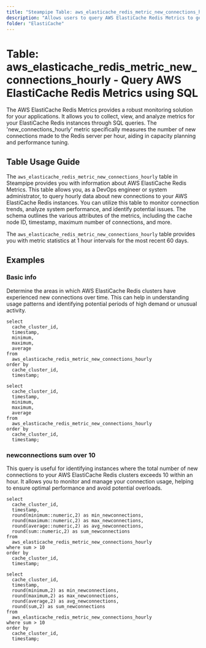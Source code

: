 ```yaml
---
title: "Steampipe Table: aws_elasticache_redis_metric_new_connections_hourly - Query AWS ElastiCache Redis Metrics using SQL"
description: "Allows users to query AWS ElastiCache Redis Metrics to get hourly data on new connections."
folder: "ElastiCache"
---
```


# Table: aws_elasticache_redis_metric_new_connections_hourly - Query AWS ElastiCache Redis Metrics using SQL

The AWS ElastiCache Redis Metrics provides a robust monitoring solution for your applications. It allows you to collect, view, and analyze metrics for your ElastiCache Redis instances through SQL queries. The 'new_connections_hourly' metric specifically measures the number of new connections made to the Redis server per hour, aiding in capacity planning and performance tuning.

## Table Usage Guide

The `aws_elasticache_redis_metric_new_connections_hourly` table in Steampipe provides you with information about AWS ElastiCache Redis Metrics. This table allows you, as a DevOps engineer or system administrator, to query hourly data about new connections to your AWS ElastiCache Redis instances. You can utilize this table to monitor connection trends, analyze system performance, and identify potential issues. The schema outlines the various attributes of the metrics, including the cache node ID, timestamp, maximum number of connections, and more.

The `aws_elasticache_redis_metric_new_connections_hourly` table provides you with metric statistics at 1 hour intervals for the most recent 60 days.

## Examples

### Basic info
Determine the areas in which AWS ElastiCache Redis clusters have experienced new connections over time. This can help in understanding usage patterns and identifying potential periods of high demand or unusual activity.

```sql+postgres
select
  cache_cluster_id,
  timestamp,
  minimum,
  maximum,
  average
from
  aws_elasticache_redis_metric_new_connections_hourly
order by
  cache_cluster_id,
  timestamp;
```

```sql+sqlite
select
  cache_cluster_id,
  timestamp,
  minimum,
  maximum,
  average
from
  aws_elasticache_redis_metric_new_connections_hourly
order by
  cache_cluster_id,
  timestamp;
```

### newconnections sum over 10
This query is useful for identifying instances where the total number of new connections to your AWS ElastiCache Redis clusters exceeds 10 within an hour. It allows you to monitor and manage your connection usage, helping to ensure optimal performance and avoid potential overloads.

```sql+postgres
select
  cache_cluster_id,
  timestamp,
  round(minimum::numeric,2) as min_newconnections,
  round(maximum::numeric,2) as max_newconnections,
  round(average::numeric,2) as avg_newconnections,
  round(sum::numeric,2) as sum_newconnections
from
  aws_elasticache_redis_metric_new_connections_hourly
where sum > 10
order by
  cache_cluster_id,
  timestamp;
```

```sql+sqlite
select
  cache_cluster_id,
  timestamp,
  round(minimum,2) as min_newconnections,
  round(maximum,2) as max_newconnections,
  round(average,2) as avg_newconnections,
  round(sum,2) as sum_newconnections
from
  aws_elasticache_redis_metric_new_connections_hourly
where sum > 10
order by
  cache_cluster_id,
  timestamp;
```